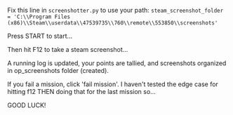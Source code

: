 Fix this line in `screenshotter.py` to use your path:
`steam_screenshot_folder = 'C:\\Program Files (x86)\\Steam\\userdata\\47539735\\760\\remote\\553850\\screenshots'`

Press START to start...

Then hit F12 to take a steam screenshot...

A running log is updated, your points are tallied, and screenshots organized in op_screenshots folder (created).

If you fail a mission, click 'fail mission'. I haven't tested the edge case for hitting f12 THEN doing that for the last mission so...

GOOD LUCK!
